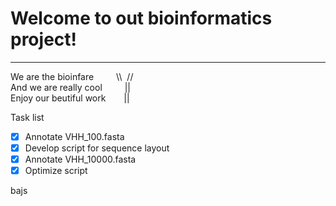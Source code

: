 # Welcome to out bioinformatics project!
***

We are the bioinfare &emsp; &emsp;\\\ &nbsp;// <br />
And we are really cool &emsp; &emsp;||   <br />
Enjoy our beutiful work &emsp; &ensp;||


Task list

- [x] Annotate VHH_100.fasta
- [x] Develop script for sequence layout
- [x] Annotate VHH_10000.fasta
- [x] Optimize script

bajs
